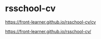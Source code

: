 # rsschool-cv
https://front-learner.github.io/rsschool-cv/cv

https://front-learner.github.io/rsschool-cv/
